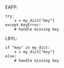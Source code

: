 EAFP:
```
try:
    x = my_dict["key"]
except KeyError:
    # handle missing key
```

LBYL:
```
if "key" in my_dict:
    x = my_dict["key"]
else:
    # handle missing key
```
